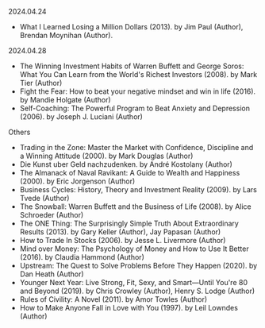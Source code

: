 2024.04.24
- What I Learned Losing a Million Dollars (2013). by Jim Paul (Author), Brendan Moynihan (Author).

2024.04.28
- The Winning Investment Habits of Warren Buffett and George Soros: What You Can Learn from the World's Richest Investors (2008). by Mark Tier (Author)
- Fight the Fear: How to beat your negative mindset and win in life (2016). by Mandie Holgate (Author)
- Self-Coaching: The Powerful Program to Beat Anxiety and Depression (2006). by Joseph J. Luciani (Author)


Others
- Trading in the Zone: Master the Market with Confidence, Discipline and a Winning Attitude (2000). by Mark Douglas (Author)
- Die Kunst uber Geld nachzudenken. by André Kostolany (Author)
- The Almanack of Naval Ravikant: A Guide to Wealth and Happiness (2000). by Eric Jorgenson (Author)
- Business Cycles: History, Theory and Investment Reality (2009). by Lars Tvede (Author)
- The Snowball: Warren Buffett and the Business of Life (2008). by Alice Schroeder (Author)
- The ONE Thing: The Surprisingly Simple Truth About Extraordinary Results (2013). by Gary Keller (Author), Jay Papasan (Author)
- How to Trade In Stocks (2006). by Jesse L. Livermore (Author)
- Mind over Money: The Psychology of Money and How to Use It Better (2016). by Claudia Hammond (Author)
- Upstream: The Quest to Solve Problems Before They Happen (2020). by Dan Heath (Author)
- Younger Next Year: Live Strong, Fit, Sexy, and Smart—Until You're 80 and Beyond (2019). by Chris Crowley (Author), Henry S. Lodge (Author) 
- Rules of Civility: A Novel (2011). by Amor Towles (Author)
- How to Make Anyone Fall in Love with You (1997). by Leil Lowndes (Author) 
